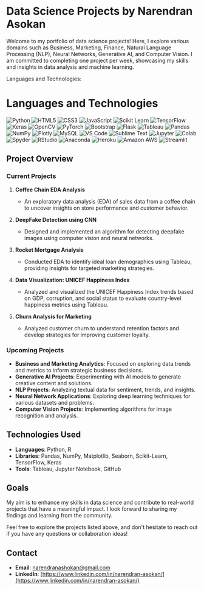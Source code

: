 # Data Science Projects by Narendran Asokan

Welcome to my portfolio of data science projects! Here, I explore various domains such as Business, Marketing, Finance, Natural Language Processing (NLP), Neural Networks, Generative AI, and Computer Vision. I am committed to completing one project per week, showcasing my skills and insights in data analysis and machine learning.

Languages and Technologies:

# Languages and Technologies

![Python](https://raw.githubusercontent.com/devicons/devicon/master/icons/python/python-original.svg)
![HTML5](https://raw.githubusercontent.com/devicons/devicon/master/icons/html5/html5-original.svg)
![CSS3](https://raw.githubusercontent.com/devicons/devicon/master/icons/css3/css3-original.svg)
![JavaScript](https://raw.githubusercontent.com/devicons/devicon/master/icons/javascript/javascript-original.svg)
![Scikit Learn](https://raw.githubusercontent.com/devicons/devicon/master/icons/scikitlearn/scikitlearn-original.svg)
![TensorFlow](https://raw.githubusercontent.com/devicons/devicon/master/icons/tensorflow/tensorflow-original.svg)
![Keras](https://raw.githubusercontent.com/devicons/devicon/master/icons/keras/keras-original.svg)
![OpenCV](https://raw.githubusercontent.com/opencv/opencv/master/doc/pictures/opencv_logo.png)
![PyTorch](https://raw.githubusercontent.com/devicons/devicon/master/icons/pytorch/pytorch-original.svg)
![Bootstrap](https://raw.githubusercontent.com/devicons/devicon/master/icons/bootstrap/bootstrap-original.svg)
![Flask](https://raw.githubusercontent.com/devicons/devicon/master/icons/flask/flask-original.svg)
![Tableau](https://raw.githubusercontent.com/devicons/devicon/master/icons/tableau/tableau-original.svg)
![Pandas](https://raw.githubusercontent.com/devicons/devicon/master/icons/pandas/pandas-original.svg)
![NumPy](https://raw.githubusercontent.com/devicons/devicon/master/icons/numpy/numpy-original.svg)
![Plotly](https://raw.githubusercontent.com/devicons/devicon/master/icons/plotly/plotly-original.svg)
![MySQL](https://raw.githubusercontent.com/devicons/devicon/master/icons/mysql/mysql-original.svg)
![VS Code](https://raw.githubusercontent.com/devicons/devicon/master/icons/vscode/vscode-original.svg)
![Sublime Text](https://raw.githubusercontent.com/devicons/devicon/master/icons/sublime/sublime-original.svg)
![Jupyter](https://raw.githubusercontent.com/devicons/devicon/master/icons/jupyter/jupyter-original.svg)
![Colab](https://raw.githubusercontent.com/devicons/devicon/master/icons/googlecolab/googlecolab-original.svg)
![Spyder](https://raw.githubusercontent.com/devicons/devicon/master/icons/spyder/spyder-original.svg)
![RStudio](https://raw.githubusercontent.com/devicons/devicon/master/icons/rstudio/rstudio-original.svg)
![Anaconda](https://raw.githubusercontent.com/devicons/devicon/master/icons/anaconda/anaconda-original.svg)
![Heroku](https://raw.githubusercontent.com/devicons/devicon/master/icons/heroku/heroku-original.svg)
![Amazon AWS](https://raw.githubusercontent.com/devicons/devicon/master/icons/amazonwebservices/amazonwebservices-original.svg)
![Streamlit](https://raw.githubusercontent.com/devicons/devicon/master/icons/streamlit/streamlit-original.svg)

## Project Overview

### Current Projects
1. **Coffee Chain EDA Analysis**
   - An exploratory data analysis (EDA) of sales data from a coffee chain to uncover insights on store performance and customer behavior.

2. **DeepFake Detection using CNN**
   - Designed and implemented an algorithm for detecting deepfake images using computer vision and neural networks.

3. **Rocket Mortgage Analysis**
   - Conducted EDA to identify ideal loan demographics using Tableau, providing insights for targeted marketing strategies.

4. **Data Visualization: UNICEF Happiness Index**
   - Analyzed and visualized the UNICEF Happiness Index trends based on GDP, corruption, and social status to evaluate country-level happiness metrics using Tableau.

5. **Churn Analysis for Marketing**
   - Analyzed customer churn to understand retention factors and develop strategies for improving customer loyalty.

### Upcoming Projects
- **Business and Marketing Analytics**: Focused on exploring data trends and metrics to inform strategic business decisions.
- **Generative AI Projects**: Experimenting with AI models to generate creative content and solutions.
- **NLP Projects**: Analyzing textual data for sentiment, trends, and insights.
- **Neural Network Applications**: Exploring deep learning techniques for various datasets and problems.
- **Computer Vision Projects**: Implementing algorithms for image recognition and analysis.

## Technologies Used
- **Languages**: Python, R
- **Libraries**: Pandas, NumPy, Matplotlib, Seaborn, Scikit-Learn, TensorFlow, Keras
- **Tools**: Tableau, Jupyter Notebook, GitHub

## Goals
My aim is to enhance my skills in data science and contribute to real-world projects that have a meaningful impact. I look forward to sharing my findings and learning from the community.

Feel free to explore the projects listed above, and don't hesitate to reach out if you have any questions or collaboration ideas!

## Contact
- **Email**: [narendranashokan@gmail.com](mailto:narendranashokan@gmail.com)
- **LinkedIn**: [https://www.linkedin.com/in/narendran-asokan/](https://www.linkedin.com/in/narendran-asokan/)
